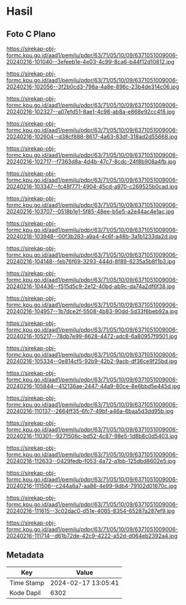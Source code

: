 # Hasil

## Foto C Plano

https://sirekap-obj-formc.kpu.go.id/aad1/pemilu/pdpr/63/71/05/10/09/6371051009006-20240216-101040--3efeeb1e-4e03-4c99-8ca6-b44f12d10812.jpg

https://sirekap-obj-formc.kpu.go.id/aad1/pemilu/pdpr/63/71/05/10/09/6371051009006-20240216-102056--3f2b0cd3-798a-4a8e-896c-23b4de314c06.jpg

https://sirekap-obj-formc.kpu.go.id/aad1/pemilu/pdpr/63/71/05/10/09/6371051009006-20240216-102327--a07efd51-8ae1-4c98-ab8a-e868e92cc4f8.jpg

https://sirekap-obj-formc.kpu.go.id/aad1/pemilu/pdpr/63/71/05/10/09/6371051009006-20240216-102604--d38cf888-8617-4a63-83df-318ad2d55668.jpg

https://sirekap-obj-formc.kpu.go.id/aad1/pemilu/pdpr/63/71/05/10/09/6371051009006-20240216-102717--f7363d8a-4d4b-47c7-8cdc-24f8b908a4fb.jpg

https://sirekap-obj-formc.kpu.go.id/aad1/pemilu/pdpr/63/71/05/10/09/6371051009006-20240216-103347--fc48f771-4904-45cd-a970-c269525b0cad.jpg

https://sirekap-obj-formc.kpu.go.id/aad1/pemilu/pdpr/63/71/05/10/09/6371051009006-20240216-103707--0518b1e1-5f85-48ee-b5e5-a2e44ac4e1ac.jpg

https://sirekap-obj-formc.kpu.go.id/aad1/pemilu/pdpr/63/71/05/10/09/6371051009006-20240216-103948--00f3b263-a9a4-4c6f-a48b-3a1b1233da2d.jpg

https://sirekap-obj-formc.kpu.go.id/aad1/pemilu/pdpr/63/71/05/10/09/6371051009006-20240216-104148--feb76f69-3293-444d-8f89-6235a5b8f1b3.jpg

https://sirekap-obj-formc.kpu.go.id/aad1/pemilu/pdpr/63/71/05/10/09/6371051009006-20240216-104436--f515d5c9-2e12-40bd-ab9c-da74a2df6f38.jpg

https://sirekap-obj-formc.kpu.go.id/aad1/pemilu/pdpr/63/71/05/10/09/6371051009006-20240216-104957--1b7dce2f-5508-4b83-90dd-5d33f6beb92a.jpg

https://sirekap-obj-formc.kpu.go.id/aad1/pemilu/pdpr/63/71/05/10/09/6371051009006-20240216-105217--78db7e99-6628-4472-adc8-6a80957f9501.jpg

https://sirekap-obj-formc.kpu.go.id/aad1/pemilu/pdpr/63/71/05/10/09/6371051009006-20240216-105334--0e814cf5-92b9-42b2-9acb-df36ce9f25bd.jpg

https://sirekap-obj-formc.kpu.go.id/aad1/pemilu/pdpr/63/71/05/10/09/6371051009006-20240216-105844--412136ae-2447-44a9-80ce-8e6bbd5e445d.jpg

https://sirekap-obj-formc.kpu.go.id/aad1/pemilu/pdpr/63/71/05/10/09/6371051009006-20240216-110137--2664ff35-6fc7-49bf-a46a-6baa5d3dd95b.jpg

https://sirekap-obj-formc.kpu.go.id/aad1/pemilu/pdpr/63/71/05/10/09/6371051009006-20240216-110301--9271506c-bd52-4c87-98e5-1d8b8c0d5403.jpg

https://sirekap-obj-formc.kpu.go.id/aad1/pemilu/pdpr/63/71/05/10/09/6371051009006-20240216-112633--0429fedb-f053-4a72-a1bb-125dbd8602e5.jpg

https://sirekap-obj-formc.kpu.go.id/aad1/pemilu/pdpr/63/71/05/10/09/6371051009006-20240216-111506--c244a6a7-aa86-4e99-9db4-79102d01670c.jpg

https://sirekap-obj-formc.kpu.go.id/aad1/pemilu/pdpr/63/71/05/10/09/6371051009006-20240216-111615--3c02dac0-d51e-4065-8354-65287a287ef9.jpg

https://sirekap-obj-formc.kpu.go.id/aad1/pemilu/pdpr/63/71/05/10/09/6371051009006-20240216-111714--d61b72de-42c9-4222-a52d-d064eb2392a4.jpg


## Metadata

| Key        | Value               |
| ---------- | ------------------- |
| Time Stamp | 2024-02-17 13:05:41 |
| Kode Dapil | 6302                |



